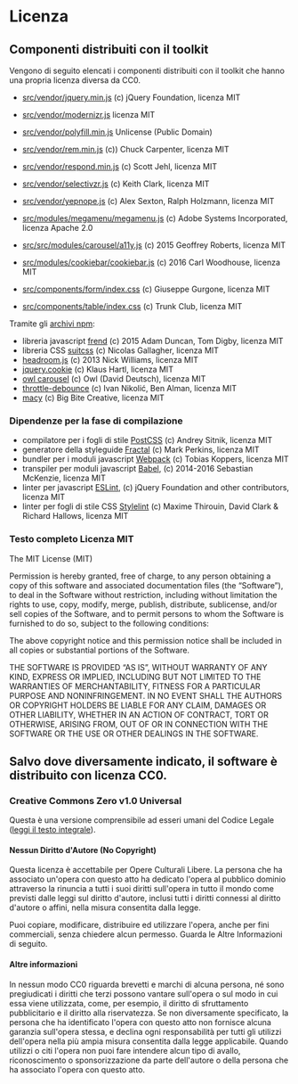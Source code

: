 # Licenza

## Componenti distribuiti con il toolkit

Vengono di seguito elencati i componenti distribuiti con il toolkit
che hanno una propria licenza diversa da CC0.

- [src/vendor/jquery.min.js](https://jquery.com/) (c) jQuery Foundation, licenza MIT
- [src/vendor/modernizr.js](https://modernizr.com/) licenza MIT
- [src/vendor/polyfill.min.js](https://github.com/inexorabletash/polyfill) Unlicense (Public Domain)
- [src/vendor/rem.min.js](https://github.com/chuckcarpenter/REM-unit-polyfill) (c)) Chuck Carpenter, licenza MIT
- [src/vendor/respond.min.js](https://github.com/scottjehl/Respond) (c) Scott Jehl, licenza MIT
- [src/vendor/selectivzr.js](http://selectivizr.com/) (c) Keith Clark, licenza MIT
- [src/vendor/yepnope.js](http://yepnopejs.com/) (c) Alex Sexton, Ralph Holzmann, licenza MIT

- [src/modules/megamenu/megamenu.js](https://adobe-accessibility.github.io/Accessible-Mega-Menu/) (c) Adobe Systems Incorporated, licenza Apache 2.0
- [src/src/modules/carousel/a11y.js](https://github.com/rtrvrtg/owlcarousel2-a11ylayer) (c) 2015 Geoffrey Roberts, licenza MIT
- [src/modules/cookiebar/cookiebar.js](https://github.com/carlwoodhouse/jquery.cookieBar) (c) 2016 Carl Woodhouse, licenza MIT
- [src/components/form/index.css](https://github.com/giuseppeg/suitcss-components-form) (c) Giuseppe Gurgone, licenza MIT
- [src/components/table/index.css](https://github.com/trunkclub/suitcss-components-table) (c) Trunk Club, licenza MIT

Tramite gli [archivi npm](https://www.npmjs.com/):

- libreria javascript [frend](https://frend.co/) (c) 2015 Adam Duncan, Tom Digby, licenza MIT
- libreria CSS [suitcss](http://suitcss.github.io/) (c) Nicolas Gallagher, licenza MIT
- [headroom.js](http://wicky.nillia.ms/headroom.js/) (c) 2013 Nick Williams, licenza MIT
- [jquery.cookie](https://www.npmjs.com/package/jquery.cookie) (c) Klaus Hartl, licenza MIT
- [owl carousel](http://www.owlcarousel.owlgraphic.com/) (c) Owl (David Deutsch), licenza MIT
- [throttle-debounce](https://github.com/niksy/throttle-debounce) (c) Ivan Nikolić, Ben Alman, licenza MIT
- [macy](http://macyjs.com/) (c) Big Bite Creative, licenza MIT

### Dipendenze per la fase di compilazione

- compilatore per i fogli di stile [PostCSS](https://github.com/postcss/postcss) (c) Andrey Sitnik, licenza MIT
- generatore della styleguide [Fractal](https://github.com/frctl/fractal) (c) Mark Perkins, licenza MIT
- bundler per i moduli javascript [Webpack](https://webpack.github.io/) (c) Tobias Koppers, licenza MIT
- transpiler per moduli javascript [Babel](https://babeljs.io/), (c) 2014-2016 Sebastian McKenzie, licenza MIT
- linter per javascript [ESLint](http://eslint.org/), (c) jQuery Foundation and other contributors, licenza MIT
- linter per fogli di stile CSS [Stylelint](http://stylelint.io/) (c) Maxime Thirouin, David Clark & Richard Hallows, licenza MIT

### Testo completo Licenza MIT

The MIT License (MIT)

Permission is hereby granted, free of charge, to any person obtaining a copy of this software and associated documentation files (the “Software”), to deal in the Software without restriction, including without limitation the rights to use, copy, modify, merge, publish, distribute, sublicense, and/or sell copies of the Software, and to permit persons to whom the Software is furnished to do so, subject to the following conditions:

The above copyright notice and this permission notice shall be included in all copies or substantial portions of the Software.

THE SOFTWARE IS PROVIDED “AS IS”, WITHOUT WARRANTY OF ANY KIND, EXPRESS OR IMPLIED, INCLUDING BUT NOT LIMITED TO THE WARRANTIES OF MERCHANTABILITY, FITNESS FOR A PARTICULAR PURPOSE AND NONINFRINGEMENT. IN NO EVENT SHALL THE AUTHORS OR COPYRIGHT HOLDERS BE LIABLE FOR ANY CLAIM, DAMAGES OR OTHER LIABILITY, WHETHER IN AN ACTION OF CONTRACT, TORT OR OTHERWISE, ARISING FROM, OUT OF OR IN CONNECTION WITH THE SOFTWARE OR THE USE OR OTHER DEALINGS IN THE SOFTWARE.

## Salvo dove diversamente indicato, il software è distribuito con licenza CC0.

### Creative Commons Zero v1.0 Universal

Questa è una versione comprensibile ad esseri umani del Codice Legale
([leggi il testo integrale](https://wiki.creativecommons.org/wiki/Publicdomain/zero/1.0/LegalText_(Italian))).

#### Nessun Diritto d'Autore (No Copyright)

Questa licenza è accettabile per Opere Culturali Libere. La persona che ha associato un'opera con questo atto ha dedicato l'opera al pubblico dominio attraverso la rinuncia a tutti i suoi diritti sull'opera in tutto il mondo come previsti dalle leggi sul diritto d'autore, inclusi tutti i diritti connessi al diritto d'autore o affini, nella misura consentita dalla legge.

Puoi copiare, modificare, distribuire ed utilizzare l'opera, anche per fini commerciali, senza chiedere alcun permesso. Guarda le Altre Informazioni di seguito.

#### Altre informazioni

In nessun modo CC0 riguarda brevetti e marchi di alcuna persona, né sono pregiudicati i diritti che terzi possono vantare sull'opera o sul modo in cui essa viene utilizzata, come, per esempio, il diritto di sfruttamento pubblicitario e il diritto alla riservatezza. Se non diversamente specificato, la persona che ha identificato l'opera con questo atto non fornisce alcuna garanzia sull'opera stessa, e declina ogni responsabilità per tutti gli utilizzi dell'opera nella più ampia misura consentita dalla legge applicabile. Quando utilizzi o citi l'opera non puoi fare intendere alcun tipo di avallo, riconoscimento o sponsorizzazione da parte dell'autore o della persona che ha associato l'opera con questo atto.
